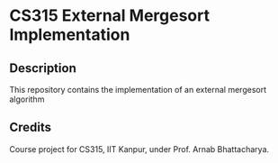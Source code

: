 # CS315 External Mergesort Implementation

## Description
This repository contains the implementation of an external mergesort algorithm
## Credits
Course project for CS315, IIT Kanpur, under Prof. Arnab Bhattacharya.
